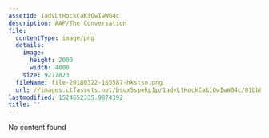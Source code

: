 ```yaml
---
assetid: 1advLtHockCaKiQwIwW04c
description: AAP/The Conversation
file:
  contentType: image/png
  details:
    image:
      height: 2000
      width: 4000
    size: 9277823
  fileName: file-20180322-165587-hkstso.png
  url: //images.ctfassets.net/bsux5spekp1p/1advLtHockCaKiQwIwW04c/01bb8816a92d12174f2ff2c720e3ecfc/file-20180322-165587-hkstso.png
lastmodified: 1524652335.9874392
title: ''
---
```

No content found
